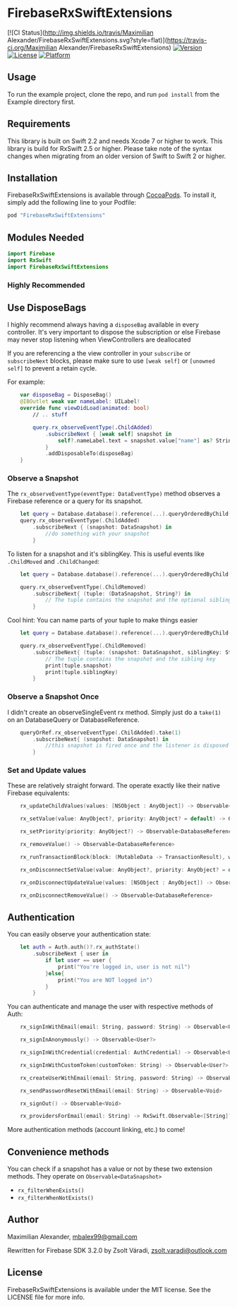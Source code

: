 # FirebaseRxSwiftExtensions

[![CI Status](http://img.shields.io/travis/Maximilian Alexander/FirebaseRxSwiftExtensions.svg?style=flat)](https://travis-ci.org/Maximilian Alexander/FirebaseRxSwiftExtensions)
[![Version](https://img.shields.io/cocoapods/v/FirebaseRxSwiftExtensions.svg?style=flat)](http://cocoapods.org/pods/FirebaseRxSwiftExtensions)
[![License](https://img.shields.io/cocoapods/l/FirebaseRxSwiftExtensions.svg?style=flat)](http://cocoapods.org/pods/FirebaseRxSwiftExtensions)
[![Platform](https://img.shields.io/cocoapods/p/FirebaseRxSwiftExtensions.svg?style=flat)](http://cocoapods.org/pods/FirebaseRxSwiftExtensions)

## Usage

To run the example project, clone the repo, and run `pod install` from the Example directory first.

## Requirements

This library is built on Swift 2.2 and needs Xcode 7 or higher to work.
This library is build for RxSwift 2.5 or higher. Please take note of the syntax changes when migrating from an
older version of Swift to Swift 2 or higher.

## Installation

FirebaseRxSwiftExtensions is available through [CocoaPods](http://cocoapods.org). To install
it, simply add the following line to your Podfile:

```ruby
pod "FirebaseRxSwiftExtensions"
```

## Modules Needed

```swift
import Firebase
import RxSwift
import FirebaseRxSwiftExtensions
```

### Highly Recommended

## Use DisposeBags
I highly recommend always having a `disposeBag` available in every controller.
It's very important to dispose the subscription or else Firebase may never stop listening when ViewControllers are deallocated

If you are referencing a the view controller in your `subscribe` or `subscribeNext` blocks, please make sure to use `[weak self]` or `[unowned self]` to prevent
a retain cycle.

For example:

```swift
    var disposeBag = DisposeBag()
    @IBOutlet weak var nameLabel: UILabel!
    override func viewDidLoad(animated: bool)
        // .. stuff

        query.rx_observeEventType(.ChildAdded)
            .subscribeNext { [weak self] snapshot in
                self?.nameLabel.text = snapshot.value["name"] as? String
            }
            .addDisposableTo(disposeBag)
    }
```

### Observe a Snapshot

The `rx_observeEventType(eventType: DataEventType)` method observes a Firebase reference or a query for its snapshot.

```swift
    let query = Database.database().reference(...).queryOrderedByChild("height")
    query.rx_observeEventType(.ChildAdded)
        .subscribeNext { (snapshot: DataSnapshot) in
            //do something with your snapshot
        }
```

To listen for a snapshot and it's siblingKey. This is useful events like `.ChildMoved` and `.ChildChanged`:

```swift
    let query = Database.database().reference(...).queryOrderedByChild("height")

    query.rx_observeEventType(.ChildRemoved)
        .subscribeNext{ (tuple: (DataSnapshot, String?) in
            // The tuple contains the snapshot and the optional sibling key
        }
```

Cool hint: You can name parts of your tuple to make things easier

```swift
    let query = Database.database().reference(...).queryOrderedByChild("height")

    query.rx_observeEventType(.ChildRemoved)
        .subscribeNext{ (tuple: (snapshot: DataSnapshot, siblingKey: String?) in
            // The tuple contains the snapshot and the sibling key
            print(tuple.snapshot)
            print(tuple.siblingKey)
        }
```


### Observe a Snapshot Once

I didn't create an observeSingleEvent rx method. Simply just do a `take(1)` on an DatabaseQuery or DatabaseReference.

```swift
    queryOrRef.rx_observeEventType(.ChildAdded).take(1)
        .subscribeNext{ (snapshot: DataSnapshot) in
            //this snapshot is fired once and the listener is disposed of as soon as it fires just once.
        }
```

### Set and Update values

These are relatively straight forward. The operate exactly like their native Firebase equivalents:

```swift
    rx_updateChildValues(values: [NSObject : AnyObject]) -> Observable<DatabaseReference>

    rx_setValue(value: AnyObject?, priority: AnyObject? = default) -> Observable<DatabaseReference>

    rx_setPriority(priority: AnyObject?) -> Observable<DatabaseReference>

    rx_removeValue() -> Observable<DatabaseReference>

    rx_runTransactionBlock(block: (MutableData -> TransactionResult), withLocalEvents localEvents: Bool = default) -> Observable<(Bool, DataSnapshot?)>

    rx_onDisconnectSetValue(value: AnyObject?, priority: AnyObject? = default) -> Observable<DatabaseReference>

    rx_onDisconnectUpdateValue(values: [NSObject : AnyObject]) -> Observable<DatabaseReference>

    rx_onDisconnectRemoveValue() -> Observable<DatabaseReference>
```

## Authentication

You can easily observe your authentication state:

```swift
    let auth = Auth.auth()?.rx_authState()
        .subscribeNext { user in
            if let user == user {
                print("You're logged in, user is not nil")
            }else{
                print("You are NOT logged in")
            }
        }
```

You can authenticate and manage the user with respective methods of Auth:

```swift
    rx_signInWithEmail(email: String, password: String) -> Observable<User?>

    rx_signInAnonymously() -> Observable<User?>

    rx_signInWithCredential(credential: AuthCredential) -> Observable<User?>

    rx_signInWithCustomToken(customToken: String) -> Observable<User?>

    rx_createUserWithEmail(email: String, password: String) -> Observable<User?>

    rx_sendPasswordResetWithEmail(email: String) -> Observable<Void>

    rx_signOut() -> Observable<Void>

    rx_providersForEmail(email: String) -> RxSwift.Observable<[String]?>
```

More authentication methods (account linking, etc.) to come!

## Convenience methods

You can check if a snapshot has a value or not by these two extension methods. They operate on `Observable<DataSnapshot>`

- `rx_filterWhenExists()`
- `rx_filterWhenNotExists()`

## Author

Maximilian Alexander, mbalex99@gmail.com

Rewritten for Firebase SDK 3.2.0 by Zsolt Váradi, zsolt.varadi@outlook.com

## License

FirebaseRxSwiftExtensions is available under the MIT license. See the LICENSE file for more info.
